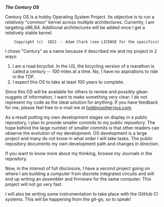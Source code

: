 ***The Century OS***

Century OS is a hobby Operating System Project.  Its objective is to run a *relatively* "common" kernel across multiple architectures.  Currently, I am targeting x86_64.  Additional architectures will be added once I get a relatively stable kernel.

        Copyright (c)  2022 -- Adam Clark (see LICENSE for the specifics)


I chose "Century" as a name because it described me and my project in 2 ways:
1) I am a road bicyclist.  In the US, the bicycling version of a marathon is called a century -- 100 miles at a time.  No, I have no aspirations to ride in the TDF.
2) I expect this OS to take at least 100 years to complete.

Since this OS will be available for others to review and possibly glean nuggets of information, I want to make something very clear: I do not represent my code as the ideal solution for anything.  If you have feedback for me, please feel free to e-mail me at hobbyos@eryjus.com.

As a result putting my own development stages on display in a public repository, I plan to provide smaller commits to my public repository.  The hope behind the large number of smaller commits is that other readers can observe the evolution of my development.  OS development is a large project and many do not know in what order I will take tasks.  The public repository documents my own development path and changes in direction.

If you want to know more about my thinking, browse my Journals in the repository.

Now, in the interest of full disclosure, I have a second project going on where I am building a computer from discrete integrated circuits and will end up writing an assembler and firmware for the same computer.  This project will not go very fast.

I will also be writing some instrumentation to take place with the GitHub CI systems.  This will be happening from the git-go, so to speak!

